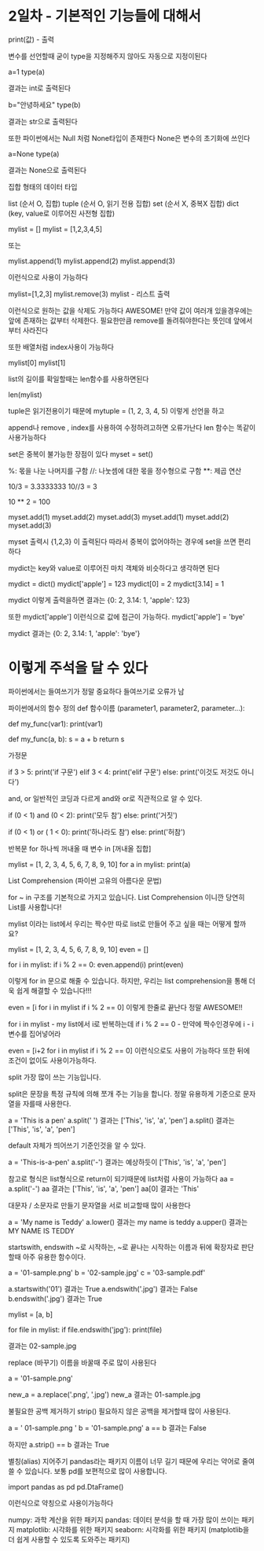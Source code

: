 # 2일차 - 기본적인 기능들에 대해서 

print(값) - 출력

변수를 선언할때 굳이 type을 지정해주지 않아도 자동으로 지정이된다

a=1
type(a)

결과는 int로 출력된다

b="안녕하세요"
type(b)

결과는 str으로 출력된다

또한 파이썬에서는 Null 처럼 None타입이 존재한다
None은 변수의 초기화에 쓰인다

a=None
type(a)

결과는 None으로 출력된다

집합 형태의 데이터 타입

list (순서 O, 집합)
tuple (순서 O, 읽기 전용 집합)
set (순서 X, 중복X 집합)
dict (key, value로 이루어진 사전형 집합)

mylist = []
mylist = [1,2,3,4,5]

또는

mylist.append(1)
mylist.append(2)
mylist.append(3)

이런식으로 사용이 가능하다


mylist=[1,2,3]
mylist.remove(3)
mylist - 리스트 출력

이런식으로 원하는 값을 삭제도 가능하다 AWESOME!
만약 값이 여러개 있을경우에는 앞에 존재하는 값부터 삭제한다.
필요한만큼 remove를 돌려줘야한다는 뜻인데 앞에서 부터 사라진다

또한 배열처럼 index사용이 가능하다

mylist[0]
mylist[1]

list의 길이를 확일할때는 len함수를 사용하면된다

len(mylist)


tuple은 읽기전용이기 때문에
mytuple = (1, 2, 3, 4, 5)
이렇게 선언을 하고

append나 remove , index를 사용하여 수정하려고하면 오류가난다
len 함수는 똑같이 사용가능하다

set은 중복이 불가능한 장점이 있다
myset = set()


%: 몫을 나눈 나머지를 구함
//: 나눗셈에 대한 몫을 정수형으로 구함
**: 제곱 연산

10/3 = 3.3333333
10//3 = 3

10 ** 2 = 100

myset.add(1)
myset.add(2)
myset.add(3)
myset.add(1)
myset.add(2)
myset.add(3)

myset
출력시 {1,2,3} 이 출력된다 따라서 중복이 없어야하는 경우에 set을 쓰면 편리하다


mydict는 key와 value로 이루어진 마치 객체와 비슷하다고 생각하면 된다


mydict = dict()
mydict['apple'] = 123
mydict[0] = 2
mydict[3.14] = 1

mydict
이렇게 출력을하면 결과는
{0: 2, 3.14: 1, 'apple': 123}

또한
mydict['apple'] 이런식으로 값에 접근이 가능하다.
mydict['apple'] = 'bye'

mydict
결과는
{0: 2, 3.14: 1, 'apple': 'bye'}

# 이렇게 주석을 달 수 있다
파이썬에서는 들여쓰기가 정말 중요하다 들여쓰기로 오류가 남

파이썬에서의 함수 정의
def 함수이름 (parameter1, parameter2, parameter...):

def my_func(var1):
    print(var1)

def my_func(a, b):
    s = a + b
    return s

가정문

if 3 > 5:
    print('if 구문')
elif 3 < 4:
    print('elif 구문')
else:
    print('이것도 저것도 아니다')


and, or 일반적인 코딩과 다르게 and와 or로 직관적으로 알 수 있다.

if (0 < 1) and (0 < 2):
    print('모두 참')
else:
    print('거짓')

if (0 < 1) or ( 1 < 0):
    print('하나라도 참')
else:
    print('허참')

반복문
for 하나씩 꺼내올 때 변수 in [꺼내올 집합]

mylist = [1, 2, 3, 4, 5, 6, 7, 8, 9, 10]
for a in mylist:
    print(a)

List Comprehension (파이썬 고유의 아름다운 문법)

for ~ in 구조를 기본적으로 가지고 있습니다.
List Comprehension 이니깐 당연히 List를 사용합니다!

mylist 이라는 list에서 우리는 짝수만 따로 list로 만들어 주고 싶을 때는 어떻게 할까요?

mylist = [1, 2, 3, 4, 5, 6, 7, 8, 9, 10]
even = []

for i in mylist:
    if i % 2 == 0:
        even.append(i)
print(even)

이렇게 for in 문으로 해줄 수 있습니다. 하지만, 우리는 list comprehension을 통해 더욱 쉽게 해결할 수 있습니다!!!

even = [i for i in mylist if i % 2 == 0]
이렇게 한줄로 끝난다 정말 AWESOME!!

for i in mylist - my list에서 i로 반복하는데
if i % 2 == 0 - 만약에 짝수인경우에
i - i변수를 집어넣어라

even = [i+2 for i in mylist  if i % 2 == 0] 이런식으로도 사용이 가능하다
또한 뒤에 조건이 없이도 사용이가능하다.

split
가장 많이 쓰는 기능입니다.

split은 문장을 특정 규칙에 의해 쪼개 주는 기능을 합니다.
정말 유용하게 기준으로 문자열을 자를때 사용한다.

a = 'This is a pen'
a.split(' ')
결과는 ['This', 'is', 'a', 'pen']
a.split() 
결과는
['This', 'is', 'a', 'pen']

default 자체가 띄어쓰기 기준인것을 알 수 있다.

a = 'This-is-a-pen'
a.split('-')
결과는 예상하듯이
['This', 'is', 'a', 'pen']

참고로 형식은 list형식으로 return이 되기때문에 list처럼 사용이 가능하다
aa = a.split('-')
aa
결과는 ['This', 'is', 'a', 'pen']
aa[0]
결과는 'This'


대문자 / 소문자로 만들기
문자열을 서로 비교할때 많이 사용한다

a = 'My name is Teddy'
a.lower()
결과는 my name is teddy
a.upper()
결과는 MY NAME IS TEDDY

startswith, endswith ~로 시작하는, ~로 끝나는
시작하는 이름과 뒤에 확장자로 판단할때 아주 유용한 함수이다.

a = '01-sample.png'
b = '02-sample.jpg'
c = '03-sample.pdf'

a.startswith('01')
결과는 True
a.endswith('.jpg')
결과는 False
b.endswith('.jpg')
결과는 True

mylist = [a, b]

for file in mylist:
    if file.endswith('jpg'):
        print(file)

결과는 02-sample.jpg

replace (바꾸기)
이름을 바꿀때 주로 많이 사용된다

a = '01-sample.png'

new_a = a.replace('.png', '.jpg')
new_a
결과는 01-sample.jpg

 불필요한 공백 제거하기 strip()
필요하지 않은 공백을 제거할때 많이 사용된다.

a = '    01-sample.png                '
b = '01-sample.png'
a == b
결과는 False

하지만
a.strip() == b
결과는 True

별칭(alias) 지어주기
pandas라는 패키지 이름이 너무 길기 때문에 우리는 약어로 줄여쓸 수 있습니다. 보통 pd를 보편적으로 많이 사용합니다.

import pandas as pd
pd.DtaFrame()

이런식으로 약칭으로 사용이가능하다

numpy: 과학 계산을 위한 패키지
pandas: 데이터 분석을 할 때 가장 많이 쓰이는 패키지
matplotlib: 시각화를 위한 패키지
seaborn: 시각화를 위한 패키지 (matplotlib을 더 쉽게 사용할 수 있도록 도와주는 패키지)
